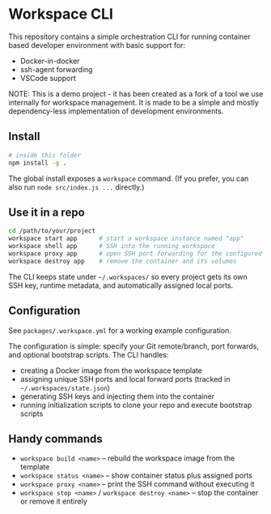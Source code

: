 # Workspace CLI

This repository contains a simple orchestration CLI for running container based developer environment with basic support for:

- Docker-in-docker
- ssh-agent forwarding
- VSCode support

NOTE: This is a demo project - it has been created as a fork of a tool we use internally for workspace management. It is made to be a simple and mostly dependency-less implementation of development environments.

## Install

```bash
# inside this folder
npm install -g .
```

The global install exposes a `workspace` command. (If you prefer, you can also run `node src/index.js ...` directly.)

## Use it in a repo

```bash
cd /path/to/your/project
workspace start app      # start a workspace instance named "app"
workspace shell app      # SSH into the running workspace
workspace proxy app      # open SSH port forwarding for the configured services
workspace destroy app    # remove the container and its volumes
```

The CLI keeps state under `~/.workspaces/` so every project gets its own SSH key, runtime metadata, and automatically assigned local ports.

## Configuration

See `packages/.workspace.yml` for a working example configuration.

The configuration is simple: specify your Git remote/branch, port forwards, and optional bootstrap scripts. The CLI handles:

- creating a Docker image from the workspace template
- assigning unique SSH ports and local forward ports (tracked in `~/.workspaces/state.json`)
- generating SSH keys and injecting them into the container
- running initialization scripts to clone your repo and execute bootstrap scripts

## Handy commands

- `workspace build <name>` – rebuild the workspace image from the template
- `workspace status <name>` – show container status plus assigned ports
- `workspace proxy <name>` – print the SSH command without executing it
- `workspace stop <name>` / `workspace destroy <name>` – stop the container or remove it entirely
